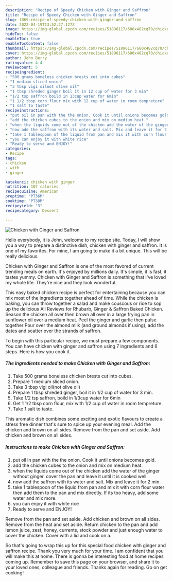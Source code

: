 ```yaml
---
description: "Recipe of Speedy Chicken with Ginger and Saffron"
title: "Recipe of Speedy Chicken with Ginger and Saffron"
slug: 1869-recipe-of-speedy-chicken-with-ginger-and-saffron
date: 2022-04-19T13:52:27.127Z
image: https://img-global.cpcdn.com/recipes/51896117/680x482cq70/chicken-with-ginger-and-saffron-recipe-main-photo.jpg
hideToc: false
enableToc: true
enableTocContent: false
thumbnail: https://img-global.cpcdn.com/recipes/51896117/680x482cq70/chicken-with-ginger-and-saffron-recipe-main-photo.jpg
cover: https://img-global.cpcdn.com/recipes/51896117/680x482cq70/chicken-with-ginger-and-saffron-recipe-main-photo.jpg
author: John Berry
ratingvalue: 4.4
reviewcount: 5
recipeingredient:
- "500 grams boneless chicken brests cut into cubes"
- "1 medium sliced onion"
- "3 tbsp vigi oilnot olive oil"
- "1 tbsp shreded ginger boil it in 12 cup of water for 3 min"
- "1/2 tsp saffron boild in 13cup water for 6min"
- "1 1/2 tbsp corn flour mix with 12 cup of water in room tempreture"
- "1 salt to taste"
recipeinstructions:
- "put oil in pan with the the onion. Cook it until onions becomes gold."
- "add the chicken cubes to the onion and mix on medium heat."
- "when the liquids come out of the chicken add the water of the ginger without ginger. cover the pan and leave it until it is cooked well."
- "now add the saffron with its water and salt. Mix and leave it for 2 min."
- "take 1 tablespoon of the liquid from pan and mix it with corn flour water then add them to the pan and mix directly. If its too heavy, add some water and mix more."
- "you can enjoy it with white rice"
- "Ready to serve and ENJOY!"
categories:
- Recipe
tags:
- chicken
- with
- ginger

katakunci: chicken with ginger 
nutrition: 107 calories
recipecuisine: American
preptime: "PT36M"
cooktime: "PT38M"
recipeyield: "3"
recipecategory: Dessert

---
```



![Chicken with Ginger and Saffron](https://img-global.cpcdn.com/recipes/51896117/680x482cq70/chicken-with-ginger-and-saffron-recipe-main-photo.jpg)

Hello everybody, it is John, welcome to my recipe site. Today, I will show you a way to prepare a distinctive dish, chicken with ginger and saffron. It is one of my favorites. For mine, I am going to make it a bit unique. This will be really delicious.

Chicken with Ginger and Saffron is one of the most favored of current trending meals on earth. It's enjoyed by millions daily. It's simple, it is fast, it tastes yummy. Chicken with Ginger and Saffron is something that I've loved my whole life. They're nice and they look wonderful.

This easy baked chicken recipe is perfect for entertaining because you can mix most of the ingredients together ahead of time. While the chicken is baking, you can throw together a salad and make couscous or rice to sop up the delicious All Reviews for Rhubarb, Ginger & Saffron Baked Chicken. Season the chicken all over then brown all over in a large frying pan in sunflower oil over a medium heat. Peel the ginger and garlic then pulse together Pour over the almond milk (and ground almonds if using), add the dates and scatter over the strands of saffron.


To begin with this particular recipe, we must prepare a few components. You can have chicken with ginger and saffron using 7 ingredients and 6 steps. Here is how you cook it.

<!--inarticleads1-->

##### The ingredients needed to make Chicken with Ginger and Saffron:

1. Take 500 grams boneless chicken brests cut into cubes.
1. Prepare 1 medium sliced onion.
1. Take 3 tbsp vigi oil(not olive oil)
1. Prepare 1 tbsp shreded ginger, boil it in 1/2 cup of water for 3 min.
1. Take 1/2 tsp saffron, boild in 1/3cup water for 6min
1. Get 1 1/2 tbsp corn flour, mix with 1/2 cup of water in room tempreture.
1. Take 1 salt to taste.


This aromatic dish combines some exciting and exotic flavours to create a stress free dinner that&#39;s sure to spice up your evening meal. Add the chicken and brown on all sides. Remove from the pan and set aside. Add chicken and brown on all sides. 

<!--inarticleads2-->

##### Instructions to make Chicken with Ginger and Saffron:

1. put oil in pan with the the onion. Cook it until onions becomes gold.
1. add the chicken cubes to the onion and mix on medium heat.
1. when the liquids come out of the chicken add the water of the ginger without ginger. cover the pan and leave it until it is cooked well.
1. now add the saffron with its water and salt. Mix and leave it for 2 min.
1. take 1 tablespoon of the liquid from pan and mix it with corn flour water then add them to the pan and mix directly. If its too heavy, add some water and mix more.
1. you can enjoy it with white rice
1. Ready to serve and ENJOY!

Remove from the pan and set aside. Add chicken and brown on all sides. Remove from the heat and set aside. Return chicken to the pan and add lemon juice, zest, honey, currents, stock powder and just enough water to cover the chicken. Cover with a lid and cook on a. 

So that's going to wrap this up for this special food chicken with ginger and saffron recipe. Thank you very much for your time. I am confident that you will make this at home. There is gonna be interesting food at home recipes coming up. Remember to save this page on your browser, and share it to your loved ones, colleague and friends. Thanks again for reading. Go on get cooking!
